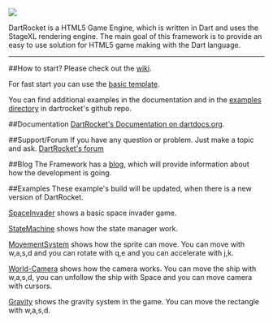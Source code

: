 <a rel="nofollow"><img src="http://www.logomaker.com/logo-images/ef441a3196b57d73.gif"/></a>

DartRocket is a HTML5 Game Engine, which is written in Dart and uses the StageXL rendering engine.
The main goal of this framework is to provide an easy to use solution for HTML5 game making with the Dart language.

***

##How to start?
Please check out the [wiki](https://github.com/StrykerKKD/dartrocket/wiki).

For fast start you can use the [basic template](https://github.com/StrykerKKD/dartrocket/tree/master/example/projecttemplate).

You can find additional examples in the documentation and in the [examples directory](https://github.com/StrykerKKD/dartrocket/tree/master/example) in dartrocket's github repo.

##Documentation
 [DartRocket's Documentation on dartdocs.org](http://www.dartdocs.org/documentation/dartrocket/0.1.5/index.html#dartrocket).

##Support/Forum
If you have any question or problem. Just make a topic and ask.
[DartRocket's forum](http://ost.io/@StrykerKKD/dartrocket)

##Blog
The Framework has a [blog](http://dartrocket.blogspot.hu), which will provide information about how the development is going.

##Examples
These example's build will be updated, when there is a new version of DartRocket.
 
 [SpaceInvader](http://strykerkkd.github.io/js/projects/build/example/spaceinvader/index.html) shows a basic space invader game.
 
 [StateMachine](http://strykerkkd.github.io/js/projects/build/example/statemachine/index.html) shows how the state manager work.
 
 [MovementSystem](http://strykerkkd.github.io/js/projects/build/example/movementsystem/index.html) shows how the sprite can move.
 You can move with w,a,s,d and you can rotate with q,e and you can accelerate with j,k.

 [World-Camera](http://strykerkkd.github.io/js/projects/build/example/world-camera/index.html) shows how the camera works.
 You can move the ship with w,a,s,d, you can unfollow the ship with Space and you can move camera with cursors.
 
 [Gravity](http://strykerkkd.github.io/js/projects/build/example/gravity/index.html) shows the gravity system in the game. You can move the rectangle with w,a,s,d.
